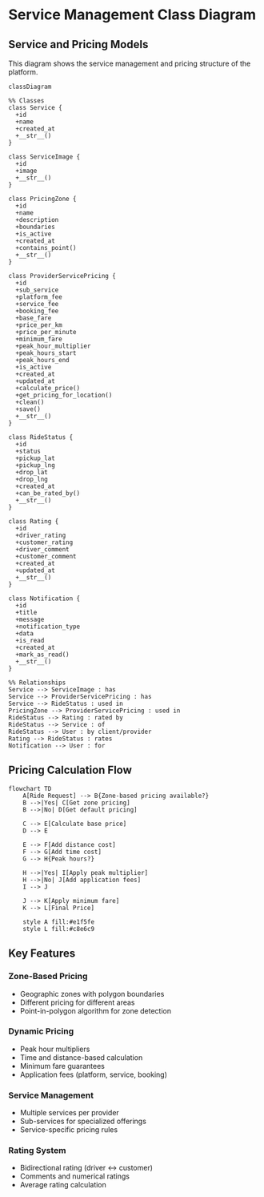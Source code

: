 # Service Management Class Diagram

## Service and Pricing Models

This diagram shows the service management and pricing structure of the platform.

```mermaid
classDiagram

%% Classes
class Service {
  +id
  +name
  +created_at
  +__str__()
}

class ServiceImage {
  +id
  +image
  +__str__()
}

class PricingZone {
  +id
  +name
  +description
  +boundaries
  +is_active
  +created_at
  +contains_point()
  +__str__()
}

class ProviderServicePricing {
  +id
  +sub_service
  +platform_fee
  +service_fee
  +booking_fee
  +base_fare
  +price_per_km
  +price_per_minute
  +minimum_fare
  +peak_hour_multiplier
  +peak_hours_start
  +peak_hours_end
  +is_active
  +created_at
  +updated_at
  +calculate_price()
  +get_pricing_for_location()
  +clean()
  +save()
  +__str__()
}

class RideStatus {
  +id
  +status
  +pickup_lat
  +pickup_lng
  +drop_lat
  +drop_lng
  +created_at
  +can_be_rated_by()
  +__str__()
}

class Rating {
  +id
  +driver_rating
  +customer_rating
  +driver_comment
  +customer_comment
  +created_at
  +updated_at
  +__str__()
}

class Notification {
  +id
  +title
  +message
  +notification_type
  +data
  +is_read
  +created_at
  +mark_as_read()
  +__str__()
}

%% Relationships
Service --> ServiceImage : has
Service --> ProviderServicePricing : has
Service --> RideStatus : used in
PricingZone --> ProviderServicePricing : used in
RideStatus --> Rating : rated by
RideStatus --> Service : of
RideStatus --> User : by client/provider
Rating --> RideStatus : rates
Notification --> User : for
```

## Pricing Calculation Flow

```mermaid
flowchart TD
    A[Ride Request] --> B{Zone-based pricing available?}
    B -->|Yes| C[Get zone pricing]
    B -->|No| D[Get default pricing]
    
    C --> E[Calculate base price]
    D --> E
    
    E --> F[Add distance cost]
    F --> G[Add time cost]
    G --> H{Peak hours?}
    
    H -->|Yes| I[Apply peak multiplier]
    H -->|No| J[Add application fees]
    I --> J
    
    J --> K[Apply minimum fare]
    K --> L[Final Price]
    
    style A fill:#e1f5fe
    style L fill:#c8e6c9
```

## Key Features

### Zone-Based Pricing
- Geographic zones with polygon boundaries
- Different pricing for different areas
- Point-in-polygon algorithm for zone detection

### Dynamic Pricing
- Peak hour multipliers
- Time and distance-based calculation
- Minimum fare guarantees
- Application fees (platform, service, booking)

### Service Management
- Multiple services per provider
- Sub-services for specialized offerings
- Service-specific pricing rules

### Rating System
- Bidirectional rating (driver ↔ customer)
- Comments and numerical ratings
- Average rating calculation

